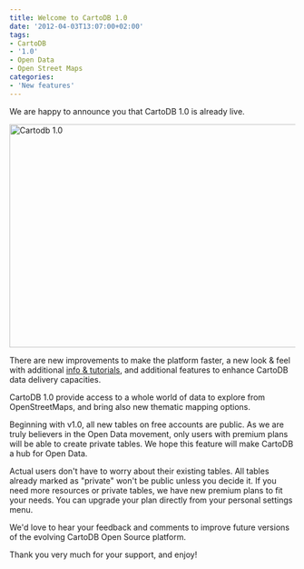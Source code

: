 ```yaml
---
title: Welcome to CartoDB 1.0
date: '2012-04-03T13:07:00+02:00'
tags:
- CartoDB
- '1.0'
- Open Data
- Open Street Maps
categories:
- 'New features'
---
```


We are happy to announce you that CartoDB 1.0 is already live. 

<img alt="Cartodb 1.0" height="393" src="http://cartodb.s3.amazonaws.com/tumblr/posts/imgpost.png" width="640"/>

There are new improvements to make the platform faster, a new look &amp; feel with additional <a href="http://cartodb.com/tutorial/step/1">info &amp; tutorials</a>, and additional features to enhance CartoDB data delivery capacities. 

CartoDB 1.0 provide access to a whole world of data to explore from OpenStreetMaps, and bring also new thematic mapping options. 

Beginning with v1.0, all new tables on free accounts are public. As we are truly believers in the Open Data movement, only users with premium plans will be able to create private tables. We hope this feature will make CartoDB a hub for Open Data. 

Actual users don't have to worry about their existing tables. All tables already marked as "private" won't be public unless you decide it. If you need more resources or private tables, we have new premium plans to fit your needs. You can upgrade your plan directly from your personal settings menu. 

We'd love to hear your feedback and comments to improve future versions of the evolving CartoDB Open Source platform. 

Thank you very much for your support, and enjoy!
